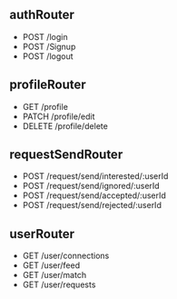 
## authRouter
- POST /login
- POST /Signup
- POST /logout

## profileRouter
- GET /profile
- PATCH /profile/edit
- DELETE /profile/delete


## requestSendRouter
- POST /request/send/interested/:userId
- POST /request/send/ignored/:userId
- POST /request/send/accepted/:userId
- POST /request/send/rejected/:userId

## userRouter
- GET /user/connections
- GET /user/feed
- GET /user/match
- GET /user/requests

